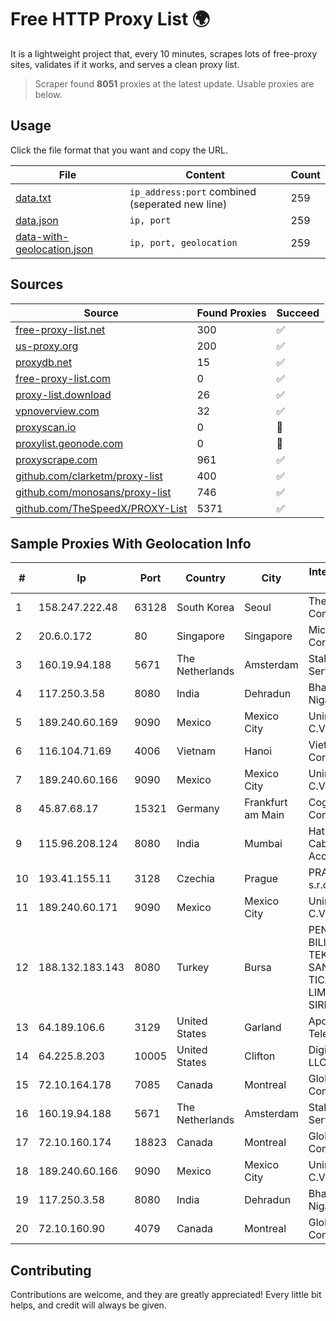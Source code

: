 
# Free HTTP Proxy List 🌍

It is a lightweight project that, every 10 minutes, scrapes lots of free-proxy sites, validates if it works, and serves a clean proxy list.


> Scraper found **8051** proxies at the latest update. Usable proxies are below.

## Usage

Click the file format that you want and copy the URL.


|File|Content|Count|
|----|-------|-----|
|[data.txt](https://raw.githubusercontent.com/themiralay/Proxy-List-World/master/data.txt)|`ip_address:port` combined (seperated new line)|259|
|[data.json](https://raw.githubusercontent.com/themiralay/Proxy-List-World/master/data.json)|`ip, port`|259|
|[data-with-geolocation.json](https://raw.githubusercontent.com/themiralay/Proxy-List-World/master/data-with-geolocation.json)|`ip, port, geolocation`|259|

## Sources

|Source|Found Proxies|Succeed|
|------|-------------|-------|
|[free-proxy-list.net](https://free-proxy-list.net)|300|✅|
|[us-proxy.org](https://www.us-proxy.org)|200|✅|
|[proxydb.net](http://proxydb.net)|15|✅|
|[free-proxy-list.com](https://free-proxy-list.com/?page=&port=&type%5B%5D=http&type%5B%5D=https&up_time=0&search=Search)|0|✅|
|[proxy-list.download](https://www.proxy-list.download/HTTP)|26|✅|
|[vpnoverview.com](https://vpnoverview.com/privacy/anonymous-browsing/free-proxy-servers)|32|✅|
|[proxyscan.io](https://www.proxyscan.io)|0|🚫|
|[proxylist.geonode.com](https://proxylist.geonode.com/api/proxy-list?limit=300&page=1&sort_by=lastChecked&sort_type=desc&protocols=http,https)|0|🚫|
|[proxyscrape.com](https://api.proxyscrape.com/v2/?request=displayproxies&protocol=http&timeout=10000&country=all&ssl=all&anonymity=all)|961|✅|
|[github.com/clarketm/proxy-list](https://raw.githubusercontent.com/clarketm/proxy-list/master/proxy-list-raw.txt)|400|✅|
|[github.com/monosans/proxy-list](https://raw.githubusercontent.com/monosans/proxy-list/main/proxies/http.txt)|746|✅|
|[github.com/TheSpeedX/PROXY-List](https://raw.githubusercontent.com/TheSpeedX/PROXY-List/master/http.txt)|5371|✅|


## Sample Proxies With Geolocation Info

|#|Ip|Port|Country|City|Internet Service Provider|
|-|--|----|-------|----|-------------------------|
|1|158.247.222.48|63128|South Korea|Seoul|The Constant Company, LLC|
|2|20.6.0.172|80|Singapore|Singapore|Microsoft Corporation|
|3|160.19.94.188|5671|The Netherlands|Amsterdam|Stallion Network Services Limited|
|4|117.250.3.58|8080|India|Dehradun|Bharat Sanchar Nigam Ltd|
|5|189.240.60.169|9090|Mexico|Mexico City|Uninet S.A. de C.V.|
|6|116.104.71.69|4006|Vietnam|Hanoi|Viettel Corporation|
|7|189.240.60.166|9090|Mexico|Mexico City|Uninet S.A. de C.V.|
|8|45.87.68.17|15321|Germany|Frankfurt am Main|Cogent Communications|
|9|115.96.208.124|8080|India|Mumbai|Hathway IP over Cable Internet Access|
|10|193.41.155.11|3128|Czechia|Prague|PRAHA12.com s.r.o.|
|11|189.240.60.171|9090|Mexico|Mexico City|Uninet S.A. de C.V.|
|12|188.132.183.143|8080|Turkey|Bursa|PENTECH BILISIM TEKNOLOJILERI SANAYI VE TICARET LIMITED SIRKETi|
|13|64.189.106.6|3129|United States|Garland|Apogee Telecom Inc.|
|14|64.225.8.203|10005|United States|Clifton|DigitalOcean, LLC|
|15|72.10.164.178|7085|Canada|Montreal|GloboTech Communications|
|16|160.19.94.188|5671|The Netherlands|Amsterdam|Stallion Network Services Limited|
|17|72.10.160.174|18823|Canada|Montreal|GloboTech Communications|
|18|189.240.60.166|9090|Mexico|Mexico City|Uninet S.A. de C.V.|
|19|117.250.3.58|8080|India|Dehradun|Bharat Sanchar Nigam Ltd|
|20|72.10.160.90|4079|Canada|Montreal|GloboTech Communications|



## Contributing

Contributions are welcome, and they are greatly appreciated! Every
little bit helps, and credit will always be given.


